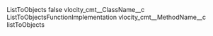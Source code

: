 <?xml version="1.0" encoding="UTF-8"?>
<CustomMetadata xmlns="http://soap.sforce.com/2006/04/metadata" xmlns:xsi="http://www.w3.org/2001/XMLSchema-instance" xmlns:xsd="http://www.w3.org/2001/XMLSchema">
    <label>ListToObjects</label>
    <protected>false</protected>
    <values>
        <field>vlocity_cmt__ClassName__c</field>
        <value xsi:type="xsd:string">ListToObjectsFunctionImplementation</value>
    </values>
    <values>
        <field>vlocity_cmt__MethodName__c</field>
        <value xsi:type="xsd:string">listToObjects</value>
    </values>
</CustomMetadata>
